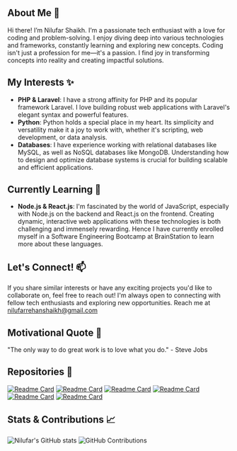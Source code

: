 ## About Me 👋
Hi there! I’m Nilufar Shaikh.
I’m a passionate tech enthusiast with a love for coding and problem-solving. I enjoy diving deep into various technologies and frameworks, constantly learning and exploring new concepts. Coding isn't just a profession for me—it's a passion. I find joy in transforming concepts into reality and creating impactful solutions.

## My Interests ✨
- **PHP & Laravel**: I have a strong affinity for PHP and its popular framework Laravel. I love building robust web applications with Laravel's elegant syntax and powerful features.
- **Python**: Python holds a special place in my heart. Its simplicity and versatility make it a joy to work with, whether it's scripting, web development, or data analysis.
- **Databases**: I have experience working with relational databases like MySQL, as well as NoSQL databases like MongoDB. Understanding how to design and optimize database systems is crucial for building scalable and efficient applications.

## Currently Learning 🌱
- **Node.js & React.js**: I'm fascinated by the world of JavaScript, especially with Node.js on the backend and React.js on the frontend. Creating dynamic, interactive web applications with these technologies is both challenging and immensely rewarding. Hence I have currently enrolled myself in a Software Engineering Bootcamp at BrainStation to learn more about these languages.

## Let's Connect! 📫
If you share similar interests or have any exciting projects you'd like to collaborate on, feel free to reach out! I'm always open to connecting with fellow tech enthusiasts and exploring new opportunities. 
Reach me at [nilufarrehanshaikh@gmail.com](mailto:nilufarrehanshaikh@gmail.com)

## Motivational Quote 🌟
"The only way to do great work is to love what you do." - Steve Jobs

## Repositories 💼
[![Readme Card](https://github-readme-stats.vercel.app/api/pin/?username=nilufarshaikh&repo=laravel-chat-application)](https://github.com/nilufarshaikh/laravel-chat-application)
[![Readme Card](https://github-readme-stats.vercel.app/api/pin/?username=nilufarshaikh&repo=simple-farm-app)](https://github.com/nilufarshaikh/simple-farm-app)
[![Readme Card](https://github-readme-stats.vercel.app/api/pin/?username=nilufarshaikh&repo=node-and-react-auth-apis)](https://github.com/nilufarshaikh/node-and-react-auth-apis)
[![Readme Card](https://github-readme-stats.vercel.app/api/pin/?username=nilufarshaikh&repo=mini-python-projects)](https://github.com/nilufarshaikh/mini-python-projects)
[![Readme Card](https://github-readme-stats.vercel.app/api/pin/?username=nilufarshaikh&repo=portfolio-website)](https://github.com/nilufarshaikh/portfolio-website)
[![Readme Card](https://github-readme-stats.vercel.app/api/pin/?username=nilufarshaikh&repo=learn-php-unit)](https://github.com/nilufarshaikh/learn-php-unit)

## Stats & Contributions 📈
![Nilufar's GitHub stats](https://github-readme-stats.vercel.app/api?username=nilufarshaikh&show_icons=true)
![GitHub Contributions](https://github-readme-streak-stats.herokuapp.com/?user=nilufarshaikh)
